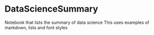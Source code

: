 # DataScienceSummary
Notebook that lists the summary of data science
This uses examples of markdown, lists and font styles 
